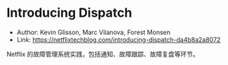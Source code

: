 # Introducing Dispatch

* Author: Kevin Glisson, Marc Vilanova, Forest Monsen
* Link: https://netflixtechblog.com/introducing-dispatch-da4b8a2a8072

Netflix 的故障管理系统实践，包括通知、故障跟踪、故障复盘等环节。
